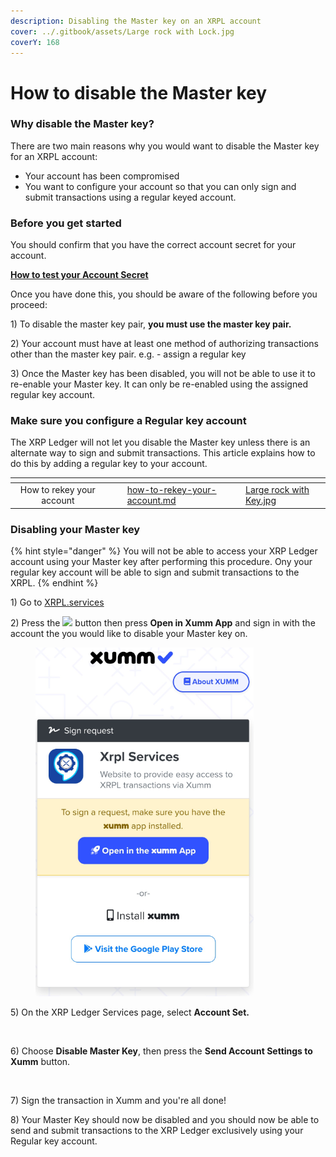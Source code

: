 ```yaml
---
description: Disabling the Master key on an XRPL account
cover: ../.gitbook/assets/Large rock with Lock.jpg
coverY: 168
---
```


# How to disable the Master key

### Why disable the Master key?

There are two main reasons why you would want to disable the Master key for an XRPL account:

* Your account has been compromised
* You want to configure your account so that you can only sign and submit transactions using a regular keyed account.&#x20;

### Before you get started

You should confirm that you have the correct account secret for your account.

[**How to test your Account Secret**](how-to-test-your-account-secret.md)

Once you have done this, you should be aware of the following before you proceed:

1\) To disable the master key pair, **you must use the master key pair.**&#x20;

2\) Your account must have at least one method of authorizing transactions other than the master key pair. e.g. - assign a regular key

3\) Once the Master key has been disabled, you will not be able to use it to re-enable your Master key. It can only be re-enabled using the assigned regular key account.

### Make sure you configure a Regular key account

The XRP Ledger will not let you disable the Master key unless there is an alternate way to sign and submit transactions. This article explains how to do this by adding a regular key to your account.

<table data-view="cards"><thead><tr><th align="center"></th><th data-hidden></th><th data-hidden></th><th data-hidden data-card-target data-type="content-ref"></th><th data-hidden data-card-cover data-type="files"></th></tr></thead><tbody><tr><td align="center">How to rekey your account</td><td></td><td></td><td><a href="how-to-rekey-your-account.md">how-to-rekey-your-account.md</a></td><td><a href="../.gitbook/assets/Large rock with Key.jpg">Large rock with Key.jpg</a></td></tr></tbody></table>

&#x20;

### Disabling your Master key

{% hint style="danger" %}
You will not be able to access your XRP Ledger account using your Master key after performing this procedure. Ony your regular key account will be able to sign and submit  transactions to the XRPL.
{% endhint %}

1\) Go to [XRPL.services](https://xrpl.services/)

2\) Press the ![](<../.gitbook/assets/image (1) (6).png>) button then press **Open in Xumm App** and sign in with the account the you would like to disable your Master key on.

<figure><img src="../.gitbook/assets/Sign into Xumm.png" alt=""><figcaption></figcaption></figure>

5\) On the XRP Ledger Services page, select **Account Set.**

<figure><img src="../.gitbook/assets/XRPL Services - Dsiable Master Key - 1.png" alt=""><figcaption></figcaption></figure>

6\) Choose **Disable Master Key**, then press the **Send Account Settings to Xumm** button.

<figure><img src="../.gitbook/assets/XRPL Services - Dsiable Master Key - 2.png" alt=""><figcaption></figcaption></figure>

7\) Sign the transaction in Xumm and you're all done!&#x20;

8\) Your Master Key should now be disabled and you should now be able to send and submit transactions to the XRP Ledger exclusively using your Regular key account.
